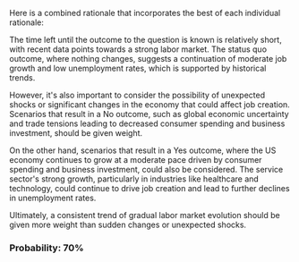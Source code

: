 Here is a combined rationale that incorporates the best of each individual rationale:

The time left until the outcome to the question is known is relatively short, with recent data points towards a strong labor market. The status quo outcome, where nothing changes, suggests a continuation of moderate job growth and low unemployment rates, which is supported by historical trends.

However, it's also important to consider the possibility of unexpected shocks or significant changes in the economy that could affect job creation. Scenarios that result in a No outcome, such as global economic uncertainty and trade tensions leading to decreased consumer spending and business investment, should be given weight.

On the other hand, scenarios that result in a Yes outcome, where the US economy continues to grow at a moderate pace driven by consumer spending and business investment, could also be considered. The service sector's strong growth, particularly in industries like healthcare and technology, could continue to drive job creation and lead to further declines in unemployment rates.

Ultimately, a consistent trend of gradual labor market evolution should be given more weight than sudden changes or unexpected shocks.

### Probability: 70%